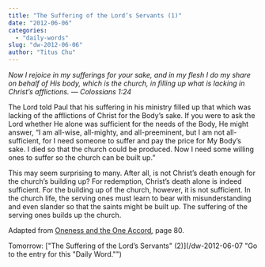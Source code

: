 ```yaml
---
title: "The Suffering of the Lord’s Servants (1)"
date: "2012-06-06"
categories: 
  - "daily-words"
slug: "dw-2012-06-06"
author: "Titus Chu"
---
```


_Now I rejoice in my sufferings for your sake, and in my flesh I do my share on behalf of His body, which is the church, in filling up what is lacking in Christ’s afflictions. — Colossians 1:24_

The Lord told Paul that his suffering in his ministry filled up that which was lacking of the afflictions of Christ for the Body’s sake. If you were to ask the Lord whether He alone was sufficient for the needs of the Body, He might answer, “I am all-wise, all-mighty, and all-preeminent, but I am not all-sufficient, for I need someone to suffer and pay the price for My Body’s sake. I died so that the church could be produced. Now I need some willing ones to suffer so the church can be built up.”

This may seem surprising to many. After all, is not Christ’s death enough for the church’s building up? For redemption, Christ’s death alone is indeed sufficient. For the building up of the church, however, it is not sufficient. In the church life, the serving ones must learn to bear with misunderstanding and even slander so that the saints might be built up. The suffering of the serving ones builds up the church.

Adapted from [Oneness and the One Accord](/book-oneness "Go to the listing for this book.")_[,](/book-journey "Go to the listing for this book.")_ page 80.

Tomorrow: ["The Suffering of the Lord’s Servants" (2)](/dw-2012-06-07 "Go to the entry for this "Daily Word."")
